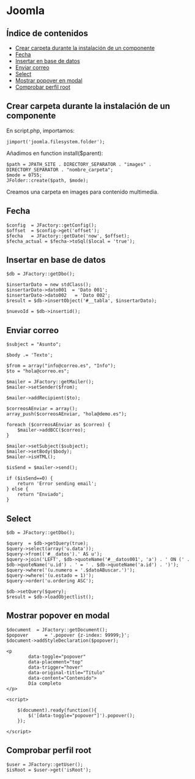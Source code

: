 # Joomla

## Índice de contenidos

- [Crear carpeta durante la instalación de un componente](#crear-carpeta-durante-la-instalación-de-un-componente)
- [Fecha](#fecha)
- [Insertar en base de datos](#insertar-en-base-de-datos)
- [Enviar correo](#enviar-correo)
- [Select](#select)
- [Mostrar popover en modal](#mostrar-popover-xen-modal)
- [Comprobar perfil root](#comprobar-perfil-root)


## Crear carpeta durante la instalación de un componente

En script.php, importamos:

```
jimport('joomla.filesystem.folder');
```

Añadimos en function install($parent):

```
$path = JPATH_SITE . DIRECTORY_SEPARATOR . "images" . DIRECTORY_SEPARATOR . "nombre_carpeta";
$mode = 0755;
JFolder::create($path, $mode);
```

Creamos una carpeta en images para contenido multimedia.

## Fecha

```
$config  = JFactory::getConfig();
$offset  = $config->get('offset');    
$fecha   = JFactory::getDate('now', $offset);
$fecha_actual = $fecha->toSql($local = 'true');
```

## Insertar en base de datos

```
$db = JFactory::getDbo();

$insertarDato = new stdClass();
$insertarDato->dato001  = 'Dato 001';
$insertarDato->dato002   = 'Dato 002';
$result = $db->insertObject('#__tabla', $insertarDato);

$nuevoId = $db->insertid();
```

## Enviar correo

```
$subject = "Asunto";
        
$body .= 'Texto';

$from = array("info@correo.es", "Info");
$to = "hola@correo.es";

$mailer = JFactory::getMailer();
$mailer->setSender($from);

$mailer->addRecipient($to);

$correosAEnviar = array();
array_push($correosAEnviar, "hola@demo.es");

foreach ($correosAEnviar as $correo) {
    $mailer->addBCC($correo);
}

$mailer->setSubject($subject);
$mailer->setBody($body);
$mailer->isHTML();

$isSend = $mailer->send(); 

if ($isSend==0) {
    return 'Error sending email';
} else {
    return "Enviado";
}
```

## Select

```
$db = JFactory::getDbo(); 
        
$query	= $db->getQuery(true);
$query->select(array('u.data'));
$query->from(('#__datos').' AS u');
$query->join('LEFT', $db->quoteName('#__datos001', 'a') . ' ON (' . $db->quoteName('u.id') . ' = ' . $db->quoteName('a.id') . ')');
$query->where('(u.numero = '.$datoABuscar.')');
$query->where('(u.estado = 1)');
$query->order('u.ordering ASC');

$db->setQuery($query);
$result = $db->loadObjectlist();
```

## Mostrar popover en modal

```
$document  = JFactory::getDocument();
$popover      = '.popover {z-index: 99999;}';
$document->addStyleDeclaration($popover);

<p      
        data-toggle="popover"
        data-placement="top"
        data-trigger="hover"
        data-original-title="Título"
        data-content="Contenido">
        Día completo
</p>

<script>
    
    $(document).ready(function(){
        $('[data-toggle="popover"]').popover();
    });
    
</script>    
```

## Comprobar perfil root

```
$user = JFactory::getUser();
$isRoot = $user->get('isRoot');
```
